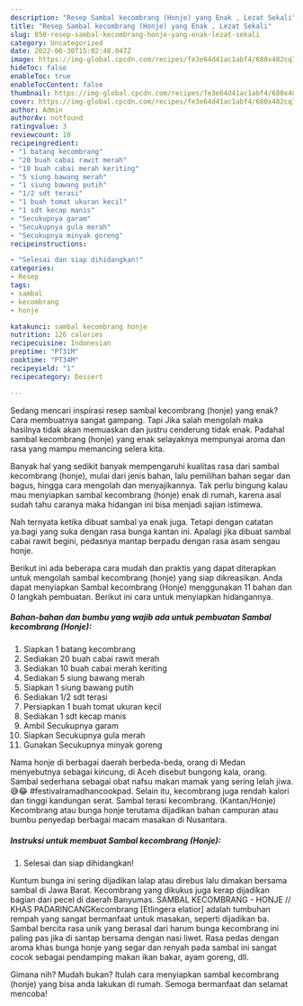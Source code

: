 ```yaml
---
description: "Resep Sambal kecombrang (Honje) yang Enak , Lezat Sekali"
title: "Resep Sambal kecombrang (Honje) yang Enak , Lezat Sekali"
slug: 850-resep-sambal-kecombrang-honje-yang-enak-lezat-sekali
category: Uncategorized
date: 2022-06-30T15:02:48.047Z
image: https://img-global.cpcdn.com/recipes/fe3e64d41ac1abf4/680x482cq70/sambal-kecombrang-honje-foto-resep-utama.jpg
hideToc: false
enableToc: true
enableTocContent: false
thumbnail: https://img-global.cpcdn.com/recipes/fe3e64d41ac1abf4/680x482cq70/sambal-kecombrang-honje-foto-resep-utama.jpg
cover: https://img-global.cpcdn.com/recipes/fe3e64d41ac1abf4/680x482cq70/sambal-kecombrang-honje-foto-resep-utama.jpg
author: Admin
authorAv: notfound
ratingvalue: 3
reviewcount: 10
recipeingredient:
- "1 batang kecombrang"
- "20 buah cabai rawit merah"
- "10 buah cabai merah keriting"
- "5 siung bawang merah"
- "1 siung bawang putih"
- "1/2 sdt terasi"
- "1 buah tomat ukuran kecil"
- "1 sdt kecap manis"
- "Secukupnya garam"
- "Secukupnya gula merah"
- "Secukupnya minyak goreng"
recipeinstructions:

- "Selesai dan siap dihidangkan!"
categories:
- Resep
tags:
- sambal
- kecombrang
- honje

katakunci: sambal kecombrang honje 
nutrition: 126 calories
recipecuisine: Indonesian
preptime: "PT31M"
cooktime: "PT34M"
recipeyield: "1"
recipecategory: Dessert

---
```



Sedang mencari inspirasi resep sambal kecombrang (honje) yang enak? Cara membuatnya sangat gampang. Tapi Jika salah mengolah maka hasilnya tidak akan memuaskan dan justru cenderung tidak enak. Padahal sambal kecombrang (honje) yang enak selayaknya mempunyai aroma dan rasa yang mampu memancing selera kita.


Banyak hal yang sedikit banyak mempengaruhi kualitas rasa dari sambal kecombrang (honje), mulai dari jenis bahan, lalu pemilihan bahan segar dan bagus, hingga cara mengolah dan menyajikannya. Tak perlu bingung kalau mau menyiapkan sambal kecombrang (honje) enak di rumah, karena asal sudah tahu caranya maka hidangan ini bisa menjadi sajian istimewa.

Nah ternyata ketika dibuat sambal ya enak juga. Tetapi dengan catatan ya.bagi yang suka dengan rasa bunga kantan ini. Apalagi jika dibuat sambal cabai rawit begini, pedasnya mantap berpadu dengan rasa asam sengau honje.


Berikut ini ada beberapa cara mudah dan praktis yang dapat diterapkan untuk mengolah sambal kecombrang (honje) yang siap dikreasikan. Anda dapat menyiapkan Sambal kecombrang (Honje) menggunakan 11 bahan dan 0 langkah pembuatan. Berikut ini cara untuk menyiapkan hidangannya.

<!--inarticleads1-->

##### Bahan-bahan dan bumbu yang wajib ada untuk pembuatan Sambal kecombrang (Honje):

1. Siapkan 1 batang kecombrang
1. Sediakan 20 buah cabai rawit merah
1. Sediakan 10 buah cabai merah keriting
1. Sediakan 5 siung bawang merah
1. Siapkan 1 siung bawang putih
1. Sediakan 1/2 sdt terasi
1. Persiapkan 1 buah tomat ukuran kecil
1. Sediakan 1 sdt kecap manis
1. Ambil Secukupnya garam
1. Siapkan Secukupnya gula merah
1. Gunakan Secukupnya minyak goreng


Nama honje di berbagai daerah berbeda-beda, orang di Medan menyebutnya sebagai kincung, di Aceh disebut bungong kala, orang. Sambal sederhana sebagai obat nafsu makan mamak yang sering lelah jiwa.😅😂 #festivalramadhancookpad. Selain itu, kecombrang juga rendah kalori dan tinggi kandungan serat. Sambal terasi kecombrang. (Kantan/Honje) Kecombrang atau bunga honje terutama dijadikan bahan campuran atau bumbu penyedap berbagai macam masakan di Nusantara. 

<!--inarticleads2-->

##### Instruksi untuk membuat Sambal kecombrang (Honje):


1. Selesai dan siap dihidangkan!

Kuntum bunga ini sering dijadikan lalap atau direbus lalu dimakan bersama sambal di Jawa Barat. Kecombrang yang dikukus juga kerap dijadikan bagian dari pecel di daerah Banyumas. SAMBAL KECOMBRANG - HONJE // KHAS PADARINCANGKecombrang [Etlingera elatior] adalah tumbuhan rempah yang sangat bermanfaat untuk masakan, seperti dijadikan ba. Sambal bercita rasa unik yang berasal dari harum bunga kecombrang ini paling pas jika di santap bersama dengan nasi liwet. Rasa pedas dengan aroma khas bunga honje yang segar dan renyah pada sambal ini sangat cocok sebagai pendamping makan ikan bakar, ayam goreng, dll. 

Gimana nih? Mudah bukan? Itulah cara menyiapkan sambal kecombrang (honje) yang bisa anda lakukan di rumah. Semoga bermanfaat dan selamat mencoba!
